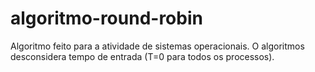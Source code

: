 # algoritmo-round-robin

Algoritmo feito para a atividade de sistemas operacionais.
O algoritmos desconsidera tempo de entrada (T=0 para todos os processos).
